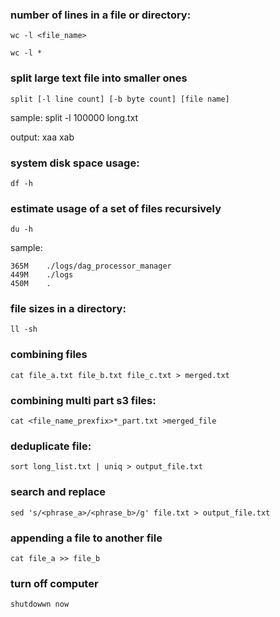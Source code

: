 ### number of lines in a file or directory:

```
wc -l <file_name>

wc -l *
```

### split large text file into smaller ones

```
split [-l line count] [-b byte count] [file name]
```

sample:
split -l 100000 long.txt

output:
xaa
xab


### system disk space usage:

```
df -h
````

### estimate usage of a set of files recursively

```
du -h
```
sample:
```
365M	./logs/dag_processor_manager
449M	./logs
450M	.
```

### file sizes in a directory:

```
ll -sh
```


### combining files

```
cat file_a.txt file_b.txt file_c.txt > merged.txt
```

### combining multi part s3 files:

```
cat <file_name_prexfix>*_part.txt >merged_file
```

### deduplicate file:

```
sort long_list.txt | uniq > output_file.txt
```

### search and replace

```
sed 's/<phrase_a>/<phrase_b>/g' file.txt > output_file.txt
```

### appending a file to another file

```
cat file_a >> file_b
```
### turn off computer

 ```
 shutdowwn now
 ```

